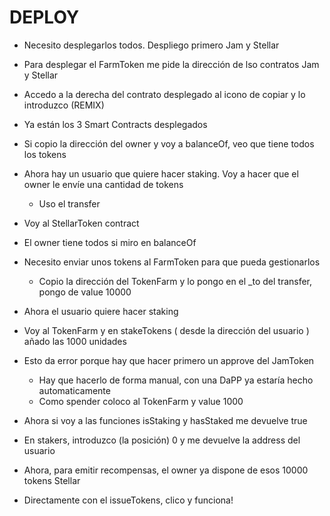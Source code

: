 # DEPLOY

- Necesito desplegarlos todos. Despliego primero Jam y Stellar
- Para desplegar el FarmToken me pide la dirección de lso contratos Jam y Stellar
- Accedo a la derecha del contrato desplegado al icono de copiar y lo introduzco (REMIX)
- Ya están los 3 Smart Contracts desplegados

- Si copio la dirección del owner y voy a balanceOf, veo que tiene todos los tokens
- Ahora hay un usuario que quiere hacer staking. Voy a hacer que el owner le envíe una cantidad de tokens
    - Uso el transfer
- Voy al StellarToken contract
- El owner tiene todos si miro en balanceOf
- Necesito enviar unos tokens al FarmToken para que pueda gestionarlos
    - Copio la dirección del TokenFarm y lo pongo en el _to del transfer, pongo de value 10000
- Ahora el usuario quiere hacer staking
- Voy al TokenFarm y en stakeTokens ( desde la dirección del usuario ) añado las 1000 unidades
- Esto da error porque hay que hacer primero un approve del JamToken
    - Hay que hacerlo de forma manual, con una DaPP ya estaría hecho automaticamente
    - Como spender coloco al TokenFarm y value 1000
- Ahora si voy a las funciones isStaking y hasStaked me devuelve true
- En stakers, introduzco (la posición) 0 y me devuelve la address del usuario
- Ahora, para emitir recompensas, el owner ya dispone de esos 10000 tokens Stellar
- Directamente con el issueTokens, clico y funciona!
